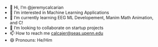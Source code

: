 - 👋 Hi, I’m @jeremycalcarian
- 👀 I’m interested in Machine Learning Applications
- 🌱 I’m currently learning EEG ML Developement, Manim Math Animation, and C!
- 💞️ I’m looking to collaborate on startup projects
- 📫 How to reach me calcajer@seas.upenn.edu
- 😄 Pronouns: He/Him

<!---
jeremycalcarian/jeremycalcarian is a ✨ special ✨ repository because its `README.md` (this file) appears on your GitHub profile.
You can click the Preview link to take a look at your changes.
--->
